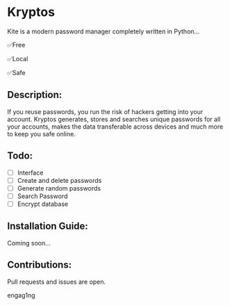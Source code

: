 # Kryptos
Kite is a modern password manager completely written in Python...

✅Free

✅Local

✅Safe

## Description:
If you reuse passwords, you run the risk of hackers getting into your account. Kryptos generates, stores and searches unique passwords for all your accounts, makes the data transferable across devices and much more to keep you safe online.

## Todo:
- [ ] Interface
- [ ] Create and delete passwords
- [ ] Generate random passwords
- [ ] Search Password
- [ ] Encrypt database

## Installation Guide:
Coming soon...

## Contributions:
Pull requests and issues are open.

engag1ng
